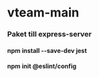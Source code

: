 # vteam-main


### Paket till express-server

#### npm install --save-dev jest

#### npm init @eslint/config